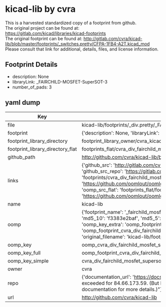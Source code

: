 # kicad-lib by cvra  
This is a harvested standardized copy of a footprint from github.  
The original project can be found at:  
https://gitlab.com/kicad/libraries/kicad-footprints  
The original footprint can be found at:
http://gitlab.com/cvra/kicad-lib/blob/master/footprints/_switches.pretty/CFPA-1FB4-A2T.kicad_mod
Please consult that link for additional, details, files, and license information.  
## Footprint Details
* description: None  
* libraryLink: _FAIRCHILD-MOSFET-SuperSOT-3  
* number_of_pads: 3  
## yaml dump  
| Key | Value |  
| --- | --- |  
| file | kicad-lib/footprints/_div.pretty/_FAIRCHILD-MOSFET-SuperSOT-3.kicad_mod |  
| footprint | {'description': None, 'libraryLink': '_FAIRCHILD-MOSFET-SuperSOT-3', 'number_of_pads': 3} |  
| footprint_library_directory | footprint_library_owner/cvra_kicad-lib |  
| footprint_library_directory_flat | footprints_flat/cvra_div_fairchild_mosfet_supersot_3/working |  
| github_path | http://github.com/cvra/kicad-lib/blob/master/footprints/_div.pretty/_FAIRCHILD-MOSFET-SuperSOT-3.kicad_mod |  
| links | {'github_src': 'http://gitlab.com/cvra/kicad-lib/blob/master/footprints/_switches.pretty/CFPA-1FB4-A2T.kicad_mod', 'github_src_repo': 'https://gitlab.com/kicad/libraries/kicad-footprints', 'oomp_bot': 'footprints/cvra_div_fairchild_mosfet_supersot_3/working', 'oomp_bot_github': 'https://github.com/oomlout/oomlout_oomp_footprint_bot/tree/main/footprints/cvra_div_fairchild_mosfet_supersot_3/working', 'oomp_src_flat': 'footprints_flat/footprints_flat/cvra_div_fairchild_mosfet_supersot_3/working', 'oomp_src_flat_github': 'https://github.com/oomlout/oomlout_oomp_footprint_src/tree/main/footprints_flat/cvra_div_fairchild_mosfet_supersot_3/working'} |  
| name | kicad-lib |  
| oomp | {'footprint_name': '_fairchild_mosfet_supersot_3', 'library_name': '_div', 'md5': 'f3383e2baf6f8fc29bddc214d6d9f793', 'md5_10': 'f3383e2baf', 'md5_5': 'f3383', 'md5_6': 'f3383e', 'oomp_key': 'oomp_cvra_div_fairchild_mosfet_supersot_3', 'oomp_key_extra': 'oomp_footprint_cvra_div_fairchild_mosfet_supersot_3', 'oomp_key_full': 'oomp_footprint_cvra_div_fairchild_mosfet_supersot_3_f3383e', 'oomp_key_simple': 'cvra_div_fairchild_mosfet_supersot_3', 'original_filename': 'kicad-lib/footprints/_div.pretty/_FAIRCHILD-MOSFET-SuperSOT-3.kicad_mod', 'owner_name': 'cvra'} |  
| oomp_key | oomp_cvra_div_fairchild_mosfet_supersot_3 |  
| oomp_key_full | oomp_footprint_cvra_div_fairchild_mosfet_supersot_3 |  
| oomp_key_simple | cvra_div_fairchild_mosfet_supersot_3 |  
| owner | cvra |  
| repo | {'documentation_url': 'https://docs.github.com/rest/overview/resources-in-the-rest-api#rate-limiting', 'message': "API rate limit exceeded for 84.66.173.59. (But here's the good news: Authenticated requests get a higher rate limit. Check out the documentation for more details.)"} |  
| url | http://github.com/cvra/kicad-lib |  

